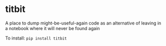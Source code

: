 
# titbit
A place to dump might-be-useful-again code as an alternative of leaving in a notebook where it will never be found again


To install:	```pip install titbit```
